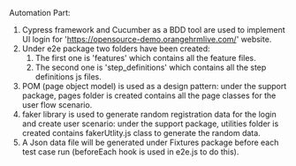 Automation Part:

1. Cypress framework and Cucumber as a BDD tool are used to implement UI login for 'https://opensource-demo.orangehrmlive.com/' website.
2. Under e2e package two folders have been created:
   1. The first one is 'features' which contains all the feature files.
   2. The second one is 'step_definitions' which contains all the step definitions js files.
3. POM (page object model) is used as a design pattern: under the support package, pages folder is created contains all the page classes for the user flow scenario.   
4. faker library is used to generate random registration data for the login and create user scenario: under the support package, utilities folder is created contains fakerUtlity.js class to generate the random data.
5. A Json data file will be generated under Fixtures package before each test case run (beforeEach hook is used in e2e.js to do this).
